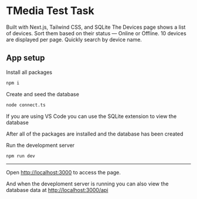 # TMedia Test Task

Built with Next.js, Tailwind CSS, and SQLite The Devices page shows a list of devices. Sort them based on their status — Online or Offline. 10 devices are displayed per page. Quickly search by device name.

## App setup

Install all packages

```bash
npm i
```

Create and seed the database

```bash
node connect.ts
```

If you are using VS Code you can use the SQLite extension to view the database

After all of the packages are installed and the database has been created

Run the development server

```bash
npm run dev
```

---

Open [http://localhost:3000](http://localhost:3000) to access the page.

And when the deveploment server is running you can also view the database data at [http://localhost:3000/api](http://localhost:3000/api)

